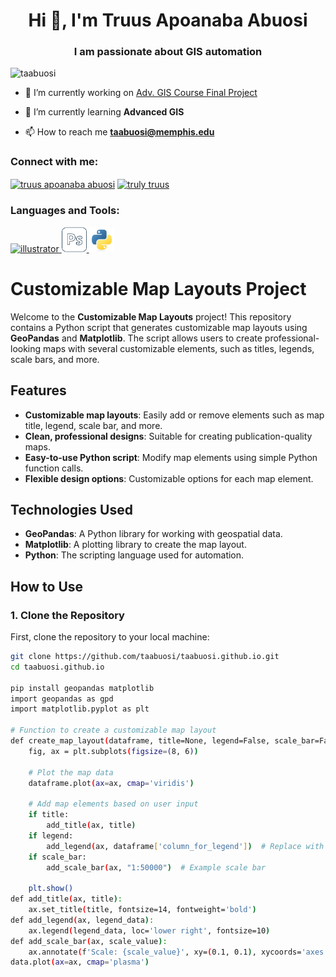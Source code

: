 <h1 align="center">Hi 👋, I'm Truus Apoanaba Abuosi</h1>
<h3 align="center">I am passionate about GIS automation</h3>

<p align="left"> <img src="https://komarev.com/ghpvc/?username=taabuosi&label=Profile%20views&color=0e75b6&style=flat" alt="taabuosi" /> </p>

- 🔭 I’m currently working on [Adv. GIS Course Final Project](https://github.com/taabuosi/taabuosi.github.io.git)

- 🌱 I’m currently learning **Advanced GIS**

- 📫 How to reach me **taabuosi@memphis.edu**

<h3 align="left">Connect with me:</h3>
<p align="left">
<a href="https://linkedin.com/in/truus apoanaba abuosi" target="blank"><img align="center" src="https://raw.githubusercontent.com/rahuldkjain/github-profile-readme-generator/master/src/images/icons/Social/linked-in-alt.svg" alt="truus apoanaba abuosi" height="30" width="40" /></a>
<a href="https://www.youtube.com/c/truly truus" target="blank"><img align="center" src="https://raw.githubusercontent.com/rahuldkjain/github-profile-readme-generator/master/src/images/icons/Social/youtube.svg" alt="truly truus" height="30" width="40" /></a>
</p>

<h3 align="left">Languages and Tools:</h3>
<p align="left"> <a href="https://www.adobe.com/in/products/illustrator.html" target="_blank" rel="noreferrer"> <img src="https://www.vectorlogo.zone/logos/adobe_illustrator/adobe_illustrator-icon.svg" alt="illustrator" width="40" height="40"/> </a> <a href="https://www.photoshop.com/en" target="_blank" rel="noreferrer"> <img src="https://raw.githubusercontent.com/devicons/devicon/master/icons/photoshop/photoshop-line.svg" alt="photoshop" width="40" height="40"/> </a> <a href="https://www.python.org" target="_blank" rel="noreferrer"> <img src="https://raw.githubusercontent.com/devicons/devicon/master/icons/python/python-original.svg" alt="python" width="40" height="40"/> </a> </p>

# Customizable Map Layouts Project

Welcome to the **Customizable Map Layouts** project! This repository contains a Python script that generates customizable map layouts using **GeoPandas** and **Matplotlib**. The script allows users to create professional-looking maps with several customizable elements, such as titles, legends, scale bars, and more.

## Features

- **Customizable map layouts**: Easily add or remove elements such as map title, legend, scale bar, and more.
- **Clean, professional designs**: Suitable for creating publication-quality maps.
- **Easy-to-use Python script**: Modify map elements using simple Python function calls.
- **Flexible design options**: Customizable options for each map element.

## Technologies Used

- **GeoPandas**: A Python library for working with geospatial data.
- **Matplotlib**: A plotting library to create the map layout.
- **Python**: The scripting language used for automation.

## How to Use

### 1. Clone the Repository

First, clone the repository to your local machine:

```bash
git clone https://github.com/taabuosi/taabuosi.github.io.git
cd taabuosi.github.io

pip install geopandas matplotlib
import geopandas as gpd
import matplotlib.pyplot as plt

# Function to create a customizable map layout
def create_map_layout(dataframe, title=None, legend=False, scale_bar=False):
    fig, ax = plt.subplots(figsize=(8, 6))

    # Plot the map data
    dataframe.plot(ax=ax, cmap='viridis')

    # Add map elements based on user input
    if title:
        add_title(ax, title)
    if legend:
        add_legend(ax, dataframe['column_for_legend'])  # Replace with your legend column
    if scale_bar:
        add_scale_bar(ax, "1:50000")  # Example scale bar

    plt.show()
def add_title(ax, title):
    ax.set_title(title, fontsize=14, fontweight='bold')
def add_legend(ax, legend_data):
    ax.legend(legend_data, loc='lower right', fontsize=10)
def add_scale_bar(ax, scale_value):
    ax.annotate(f'Scale: {scale_value}', xy=(0.1, 0.1), xycoords='axes fraction', fontsize=10)
data.plot(ax=ax, cmap='plasma')

